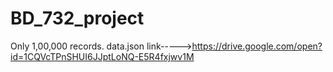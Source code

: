 # BD_732_project
Only 1,00,000 records.
data.json link----->https://drive.google.com/open?id=1CQVcTPnSHUI6JJptLoNQ-E5R4fxjwv1M
